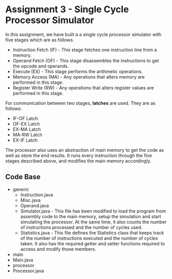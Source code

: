 # Assignment 3 - Single Cycle Processor Simulator

In this assignment, we have built a a single cycle processor simulator with five stages which are as follows.

* Instruction Fetch (IF) - This stage fetches one instruction line from a memory.
* Operand Fetch (OF) - This stage disassembles the instructions to get the opcode and operands.
* Execute (EX) - This stage performs the arithmetic operations.
* Memory Access (MA) - Any operations that alters memory are performed in this stage.
* Register Write (RW) - Any operations that alters register values are performed in this stage.

For communication between two stages, **latches** are used. They are as follows:

* IF-OF Latch
* OF-EX Latch
* EX-MA Latch
* MA-RW Latch
* EX-IF Latch

The processor also uses an abstraction of main memory to get the code as well as store the end results. It runs every instruction through the five stages described above, and modifies the main memory accordingly.

## Code Base

* generic
  * Instruction.java 
  * Misc.java
  * Operand.java
  * Simulator.java - This file has been modified to load the program from assembly code to the main memory, setup the simulation and start simulating the processor. At the same time, it also counts the number of instructions processed and the number of cycles used.
  * Statistics.java - This file defines the Statistics class that keeps track of the number of instructions executed and the number of cycles taken. It also has the required getter and setter functions required to access and modify those members.
* main
 * Main.java
* processor
 * Processor.java
  

